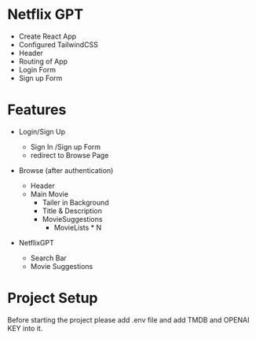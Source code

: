 # Netflix GPT
- Create React App
- Configured TailwindCSS
-  Header
-  Routing of App
-  Login Form
-  Sign up Form


# Features

- Login/Sign Up
    - Sign In /Sign up Form
    - redirect to Browse Page

- Browse (after authentication)
   - Header
   - Main Movie
       - Tailer in Background
       - Title & Description
       - MovieSuggestions
            - MovieLists * N
- NetflixGPT
    - Search Bar
    - Movie Suggestions

# Project Setup
Before starting the project please add .env file and add TMDB and OPENAI KEY into it.